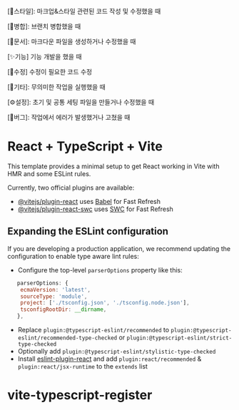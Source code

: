[🎨스타일]: 마크업&스타일 관련된 코드 작성 및 수정했을 때

[🔀병합]: 브랜치 병합했을 때

[📃문서]: 마크다운 파일을 생성하거나 수정했을 때

[✨기능] 기능 개발을 했을 때

[🔧수정] 수정이 필요한 코드 수정

[🎸기타]: 무의미한 작업을 실행했을 때

[⚙설정]: 초기 및 공통 세팅 파일을 만들거나 수정했을 때

[🐞버그]: 작업에서 에러가 발생했거나 고쳤을 때

# React + TypeScript + Vite

This template provides a minimal setup to get React working in Vite with HMR and some ESLint rules.

Currently, two official plugins are available:

- [@vitejs/plugin-react](https://github.com/vitejs/vite-plugin-react/blob/main/packages/plugin-react/README.md) uses [Babel](https://babeljs.io/) for Fast Refresh
- [@vitejs/plugin-react-swc](https://github.com/vitejs/vite-plugin-react-swc) uses [SWC](https://swc.rs/) for Fast Refresh

## Expanding the ESLint configuration

If you are developing a production application, we recommend updating the configuration to enable type aware lint rules:

- Configure the top-level `parserOptions` property like this:

```js
   parserOptions: {
    ecmaVersion: 'latest',
    sourceType: 'module',
    project: ['./tsconfig.json', './tsconfig.node.json'],
    tsconfigRootDir: __dirname,
   },
```

- Replace `plugin:@typescript-eslint/recommended` to `plugin:@typescript-eslint/recommended-type-checked` or `plugin:@typescript-eslint/strict-type-checked`
- Optionally add `plugin:@typescript-eslint/stylistic-type-checked`
- Install [eslint-plugin-react](https://github.com/jsx-eslint/eslint-plugin-react) and add `plugin:react/recommended` & `plugin:react/jsx-runtime` to the `extends` list
# vite-typescript-register
